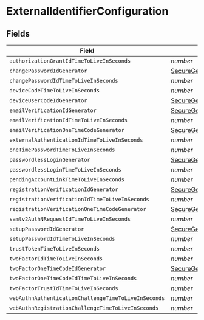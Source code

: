 # ExternalIdentifierConfiguration


## Fields

| Field                                                                               | Type                                                                                | Required                                                                            | Description                                                                         |
| ----------------------------------------------------------------------------------- | ----------------------------------------------------------------------------------- | ----------------------------------------------------------------------------------- | ----------------------------------------------------------------------------------- |
| `authorizationGrantIdTimeToLiveInSeconds`                                           | *number*                                                                            | :heavy_minus_sign:                                                                  | N/A                                                                                 |
| `changePasswordIdGenerator`                                                         | [SecureGeneratorConfiguration](../../models/shared/securegeneratorconfiguration.md) | :heavy_minus_sign:                                                                  | N/A                                                                                 |
| `changePasswordIdTimeToLiveInSeconds`                                               | *number*                                                                            | :heavy_minus_sign:                                                                  | N/A                                                                                 |
| `deviceCodeTimeToLiveInSeconds`                                                     | *number*                                                                            | :heavy_minus_sign:                                                                  | N/A                                                                                 |
| `deviceUserCodeIdGenerator`                                                         | [SecureGeneratorConfiguration](../../models/shared/securegeneratorconfiguration.md) | :heavy_minus_sign:                                                                  | N/A                                                                                 |
| `emailVerificationIdGenerator`                                                      | [SecureGeneratorConfiguration](../../models/shared/securegeneratorconfiguration.md) | :heavy_minus_sign:                                                                  | N/A                                                                                 |
| `emailVerificationIdTimeToLiveInSeconds`                                            | *number*                                                                            | :heavy_minus_sign:                                                                  | N/A                                                                                 |
| `emailVerificationOneTimeCodeGenerator`                                             | [SecureGeneratorConfiguration](../../models/shared/securegeneratorconfiguration.md) | :heavy_minus_sign:                                                                  | N/A                                                                                 |
| `externalAuthenticationIdTimeToLiveInSeconds`                                       | *number*                                                                            | :heavy_minus_sign:                                                                  | N/A                                                                                 |
| `oneTimePasswordTimeToLiveInSeconds`                                                | *number*                                                                            | :heavy_minus_sign:                                                                  | N/A                                                                                 |
| `passwordlessLoginGenerator`                                                        | [SecureGeneratorConfiguration](../../models/shared/securegeneratorconfiguration.md) | :heavy_minus_sign:                                                                  | N/A                                                                                 |
| `passwordlessLoginTimeToLiveInSeconds`                                              | *number*                                                                            | :heavy_minus_sign:                                                                  | N/A                                                                                 |
| `pendingAccountLinkTimeToLiveInSeconds`                                             | *number*                                                                            | :heavy_minus_sign:                                                                  | N/A                                                                                 |
| `registrationVerificationIdGenerator`                                               | [SecureGeneratorConfiguration](../../models/shared/securegeneratorconfiguration.md) | :heavy_minus_sign:                                                                  | N/A                                                                                 |
| `registrationVerificationIdTimeToLiveInSeconds`                                     | *number*                                                                            | :heavy_minus_sign:                                                                  | N/A                                                                                 |
| `registrationVerificationOneTimeCodeGenerator`                                      | [SecureGeneratorConfiguration](../../models/shared/securegeneratorconfiguration.md) | :heavy_minus_sign:                                                                  | N/A                                                                                 |
| `samlv2AuthNRequestIdTimeToLiveInSeconds`                                           | *number*                                                                            | :heavy_minus_sign:                                                                  | N/A                                                                                 |
| `setupPasswordIdGenerator`                                                          | [SecureGeneratorConfiguration](../../models/shared/securegeneratorconfiguration.md) | :heavy_minus_sign:                                                                  | N/A                                                                                 |
| `setupPasswordIdTimeToLiveInSeconds`                                                | *number*                                                                            | :heavy_minus_sign:                                                                  | N/A                                                                                 |
| `trustTokenTimeToLiveInSeconds`                                                     | *number*                                                                            | :heavy_minus_sign:                                                                  | N/A                                                                                 |
| `twoFactorIdTimeToLiveInSeconds`                                                    | *number*                                                                            | :heavy_minus_sign:                                                                  | N/A                                                                                 |
| `twoFactorOneTimeCodeIdGenerator`                                                   | [SecureGeneratorConfiguration](../../models/shared/securegeneratorconfiguration.md) | :heavy_minus_sign:                                                                  | N/A                                                                                 |
| `twoFactorOneTimeCodeIdTimeToLiveInSeconds`                                         | *number*                                                                            | :heavy_minus_sign:                                                                  | N/A                                                                                 |
| `twoFactorTrustIdTimeToLiveInSeconds`                                               | *number*                                                                            | :heavy_minus_sign:                                                                  | N/A                                                                                 |
| `webAuthnAuthenticationChallengeTimeToLiveInSeconds`                                | *number*                                                                            | :heavy_minus_sign:                                                                  | N/A                                                                                 |
| `webAuthnRegistrationChallengeTimeToLiveInSeconds`                                  | *number*                                                                            | :heavy_minus_sign:                                                                  | N/A                                                                                 |